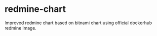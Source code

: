 # redmine-chart
Improved redmine chart based on bitnami chart using official dockerhub redmine image.
